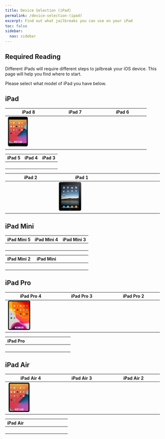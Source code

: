 ```yaml
---
title: Device Selection (iPad)
permalink: /device-selection-(ipad)
excerpt: Find out what jailbreaks you can use on your iPad
toc: false
sidebar:
  nav: sidebar
---
```


## Required Reading

Different iPads will require different steps to jailbreak your iOS device. This page will help you find where to start.

Please select what model of iPad you have below.

## iPad

<table class="version_table">
  <colgroup>
    <col span="1" style="width: 33%;">
    <col span="1" style="width: 33%;">
    <col span="1" style="width: 34%;">
  </colgroup>
  <thead>
    <tr>
      <th>iPad 8</th>
      <th>iPad 7</th>
      <th>iPad 6</th>
    </tr>
  </thead>
  <tbody>
    <tr>
      <td><a href="firmware-selection-(ipad-8)"><img src="/assets/images/iPad11,6.png" alt="" width="50%"></a></td>
      <td><a href="firmware-selection-(ipad-7)"><img src="/assets/images/iPad7,11.png" alt="" width="50%"></a></td>
      <td><a href="firmware-selection-(ipad-6)"><img src="/assets/images/iPad7,5.png" alt="" width="50%"></a></td>
    </tr>
  </tbody>
</table>

<table class="version_table">
  <colgroup>
    <col span="1" style="width: 33%;">
    <col span="1" style="width: 33%;">
    <col span="1" style="width: 34%;">
  </colgroup>
  <thead>
    <tr>
      <th>iPad 5</th>
      <th>iPad 4</th>
      <th>iPad 3</th>
    </tr>
  </thead>
  <tbody>
    <tr>
      <td><a href="firmware-selection-(ipad-5)"><img src="/assets/images/iPad6,12.png" alt="" width="50%"></a></td>
      <td><a href="firmware-selection-(ipad-4)"><img src="/assets/images/iPad3,4.png" alt="" width="50%"></a></td>
      <td><a href="firmware-selection-(ipad-3)"><img src="/assets/images/iPad3,1.png" alt="" width="50%"></a></td>
    </tr>
  </tbody>
</table>
<table class="version_table">
  <colgroup>
    <col span="1" style="width: 33%;">
    <col span="1" style="width: 33%;">
    <col span="1" style="width: 34%;">
  </colgroup>
  <thead>
    <tr>
      <th>iPad 2</th>
      <th>iPad 1</th>
      <th></th>
    </tr>
  </thead>
  <tbody>
    <tr>
      <td><a href="firmware-selection-(ipad-2)"><img src="/assets/images/iPad2,1.png" alt="" width="50%"></a></td>
      <td><a href="firmware-selection-(ipad-1)"><img src="/assets/images/iPad1,1.png" alt="" width="50%"></a></td>
      <td></td>
    </tr>
  </tbody>
</table>



## iPad Mini

<table class="version_table">
  <colgroup>
    <col span="1" style="width: 33%;">
    <col span="1" style="width: 33%;">
    <col span="1" style="width: 34%;">
  </colgroup>
  <thead>
    <tr>
      <th>iPad Mini 5</th>
      <th>iPad Mini 4</th>
      <th>iPad Mini 3</th>
    </tr>
  </thead>
  <tbody>
    <tr>
      <td><a href="firmware-selection-(ipad-mini-5)"><img src="/assets/images/iPad11,1.png" alt="" width="50%"></a></td>
      <td><a href="firmware-selection-(ipad-mini-4)"><img src="/assets/images/iPad5,1.png" alt="" width="50%"></a></td>
      <td><a href="firmware-selection-(ipad-mini-3)"><img src="/assets/images/iPad4,8.png" alt="" width="50%"></a></td>
    </tr>
  </tbody>
</table>

<table class="version_table">
  <colgroup>
    <col span="1" style="width: 33%;">
    <col span="1" style="width: 33%;">
    <col span="1" style="width: 34%;">
  </colgroup>
  <thead>
    <tr>
      <th>iPad Mini 2</th>
      <th>iPad Mini</th>
      <th></th>
    </tr>
  </thead>
  <tbody>
    <tr>
      <td><a href="firmware-selection-(ipad-mini-2)"><img src="/assets/images/iPad4,4.png" alt="" width="50%"></a></td>
      <td><a href="firmware-selection-(ipad-mini)"><img src="/assets/images/iPad2,7.png" alt="" width="50%"></a></td>
      <td></td>
    </tr>
  </tbody>
</table>

## iPad Pro

<table class="version_table">
  <colgroup>
    <col span="1" style="width: 33%;">
    <col span="1" style="width: 33%;">
    <col span="1" style="width: 34%;">
  </colgroup>
  <thead>
    <tr>
      <th>iPad Pro 4</th>
      <th>iPad Pro 3</th>
      <th>iPad Pro 2</th>
    </tr>
  </thead>
  <tbody>
    <tr>
      <td><a href="firmware-selection-(ipad-pro-4)"><img src="/assets/images/iPad8,9.png" alt="" width="50%"></a></td>
      <td><a href="firmware-selection-(ipad-pro-3)"><img src="/assets/images/iPad8,5.png" alt="" width="50%"></a></td>
      <td><a href="firmware-selection-(ipad-pro-2)"><img src="/assets/images/iPad7,1.png" alt="" width="50%"></a></td>
    </tr>
  </tbody>
</table>

<table class="version_table">
  <colgroup>
    <col span="1" style="width: 33%;">
    <col span="1" style="width: 33%;">
    <col span="1" style="width: 33%;">
  </colgroup>
  <thead>
    <tr>
      <th>iPad Pro</th>
      <th></th>
      <th></th>
    </tr>
  </thead>
  <tbody>
    <tr>
      <td><a href="firmware-selection-(ipad-pro)"><img src="/assets/images/iPad6,7.png" alt="" width="50%"></a></td>
      <td></td>
      <td></td>
    </tr>
  </tbody>
</table>

## iPad Air

<table class="version_table">
  <colgroup>
    <col span="1" style="width: 33%;">
    <col span="1" style="width: 33%;">
    <col span="1" style="width: 34%;">
  </colgroup>
  <thead>
    <tr>
      <th>iPad Air 4</th>
      <th>iPad Air 3</th>
      <th>iPad Air 2</th>
    </tr>
  </thead>
  <tbody>
    <tr>
      <td><a href="firmware-selection-(ipad-air-4)"><img src="/assets/images/iPad13,1.png" alt="" width="50%"></a></td>
      <td><a href="firmware-selection-(ipad-air-3)"><img src="/assets/images/iPad11,3.png" alt="" width="50%"></a></td>
      <td><a href="firmware-selection-(ipad-air-2)"><img src="/assets/images/iPad5,4.png" alt="" width="50%"></a></td>
    </tr>
  </tbody>
</table>

<table class="version_table">
  <colgroup>
    <col span="1" style="width: 33%;">
    <col span="1" style="width: 33%;">
    <col span="1" style="width: 34%;">
  </colgroup>
  <thead>
    <tr>
      <th>iPad Air</th>
      <th></th>
      <th></th>
    </tr>
  </thead>
  <tbody>
    <tr>
      <td><a href="firmware-selection-(ipad-air)"><img src="/assets/images/iPad4,2.png" alt="" width="50%"></a></td>
      <td></td>
      <td></td>
    </tr>
  </tbody>
</table>
